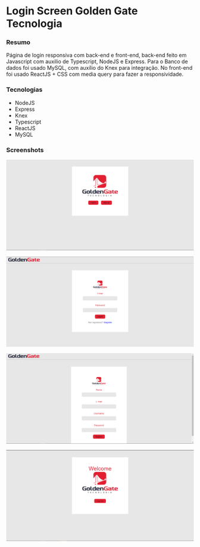 # Login Screen Golden Gate Tecnologia

### Resumo

Página de login responsiva com back-end e front-end, back-end feito em Javascript com auxilio de Typescript, NodeJS e Express. Para o Banco de dados foi usado MySQL, com auxílio do Knex para integração. No front-end foi usado ReactJS + CSS com media query para fazer a responsividade. 

### Tecnologias

- NodeJS
- Express
- Knex
- Typescript
- ReactJS
- MySQL

### Screenshots

![Página inicial com opções de login e sign up](https://github.com/GuilhermRodovalho/GoldenGate-login/blob/main/_imgs/inicial.png)

![Página de login, com campos de username e password, e redirect para página de registro](https://github.com/GuilhermRodovalho/GoldenGate-login/blob/main/_imgs/Screenshot_2.png)

![Página de registro, com campos de nome, email, username e password](https://github.com/GuilhermRodovalho/GoldenGate-login/blob/main/_imgs/cadastro.png)

![Página de usuário loggado com opção para fazer sign out](https://github.com/GuilhermRodovalho/GoldenGate-login/blob/main/_imgs/loggado.png)
